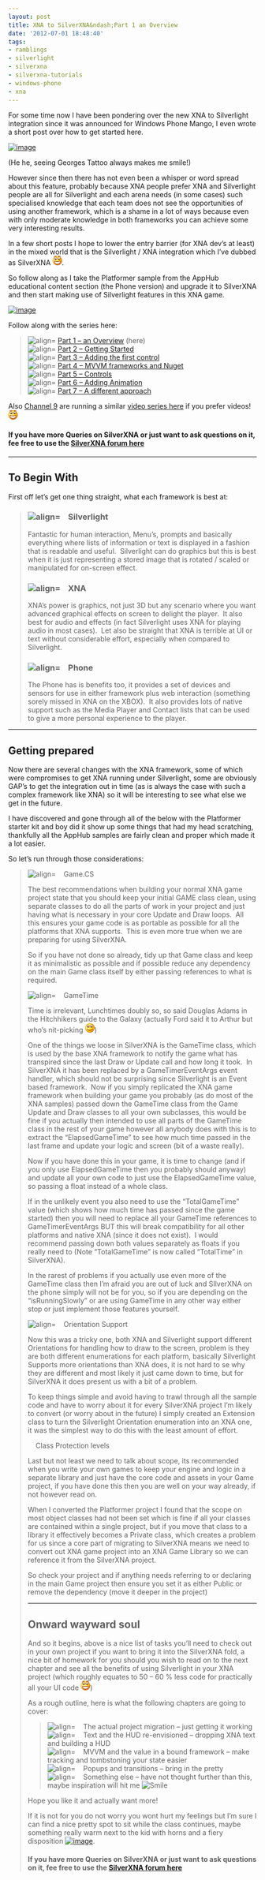 ```yaml
---
layout: post
title: XNA to SilverXNA&ndash;Part 1 an Overview
date: '2012-07-01 18:48:40'
tags:
- ramblings
- silverlight
- silverxna
- silverxna-tutorials
- windows-phone
- xna
---
```


For some time now I have been pondering over the new XNA to Silverlight integration since it was announced for Windows Phone Mango, I even wrote a short post over how to get started here.

[![image](/Images/wordpress/2012/07/image_thumb44.png "image")](/Images/wordpress/2012/07/image43.png)

(He he, seeing Georges Tattoo always makes me smile!)

However since then there has not even been a whisper or word spread about this feature, probably because XNA people prefer XNA and Silverlight people are all for Silverlight and each arena needs (in some cases) such specialised knowledge that each team does not see the opportunities of using another framework, which is a shame in a lot of ways because even with only moderate knowledge in both frameworks you can achieve some very interesting results.

In a few short posts I hope to lower the entry barrier (for XNA dev’s at least) in the mixed world that is the Silverlight / XNA integration which I’ve dubbed as SilverXNA ![Open-mouthed smile](/Images/wordpress/2012/07/wlEmoticon-openmouthedsmile.png).

So follow along as I take the Platformer sample from the AppHub educational content section (the Phone version) and upgrade it to SilverXNA and then start making use of Silverlight features in this XNA game.

[![image](/Images/wordpress/2012/07/image_thumb45.png "image")](/Images/wordpress/2012/07/image44.png)

Follow along with the series here:

> ![align=](http://www.dotnetscraps.com/samples/bullets/025.gif) [Part 1 – an Overview](http://darkgenesis.zenithmoon.com/?p=366) (here)  
> ![align=](http://www.dotnetscraps.com/samples/bullets/025.gif) [Part 2 – Getting Started](http://darkgenesis.zenithmoon.com/?p=386)  
> ![align=](http://www.dotnetscraps.com/samples/bullets/025.gif) [Part 3 – Adding the first control](http://darkgenesis.zenithmoon.com/?p=406)  
> ![align=](http://www.dotnetscraps.com/samples/bullets/025.gif) [Part 4 – MVVM frameworks and Nuget](http://darkgenesis.zenithmoon.com/?p=420)  
> ![align=](http://www.dotnetscraps.com/samples/bullets/025.gif) [Part 5 – Controls](http://darkgenesis.zenithmoon.com/?p=443 "SilverXNA Part 5 - Controls")  
> ![align=](http://www.dotnetscraps.com/samples/bullets/025.gif) [Part 6 – Adding Animation](http://darkgenesis.zenithmoon.com/?p=496 "SilverXNA Part 6 Animation")  
> ![align=](http://www.dotnetscraps.com/samples/bullets/025.gif) [Part 7 – A different approach](http://darkgenesis.zenithmoon.com/?p=505 "SilverXNA Part 7 A different approach")

Also [Channel 9](http://channel9.msdn.com/posts/Get-to-Windows-Phone-Mango-1-From-XNA-to-SLXNA) are running a similar [video series here](http://channel9.msdn.com/posts/Get-to-Windows-Phone-Mango-1-From-XNA-to-SLXNA) if you prefer videos! ![Open-mouthed smile](/Images/wordpress/2012/07/wlEmoticon-openmouthedsmile.png)

#### If you have more Queries on SilverXNA or just want to ask questions on it, fee free to use the&nbsp;[SilverXNA forum here](http://darkgenesis.zenithmoon.com/forums/forum/silverxna/ "SilverXNA blog post forum on Dark Genesis")

* * *

## To Begin With

First off let’s get one thing straight, what each framework is best at:

> ### ![align=](http://www.dotnetscraps.com/samples/bullets/036.gif)&nbsp;&nbsp;&nbsp; Silverlight
> 
> Fantastic for human interaction, Menu’s, prompts and basically everything where lists of information or text is displayed in a fashion that is readable and useful.&nbsp; Silverlight can do graphics but this is best when it is just representing a stored image that is rotated / scaled or manipulated for on-screen effect.
> 
> ### ![align=](http://www.dotnetscraps.com/samples/bullets/036.gif)&nbsp;&nbsp;&nbsp; XNA
> 
> XNA’s power is graphics, not just 3D but any scenario where you want advanced graphical effects on screen to delight the player.&nbsp; It also best for audio and effects (in fact Silverlight uses XNA for playing audio in most cases).&nbsp; Let also be straight that XNA is terrible at UI or text without considerable effort, especially when compared to Silverlight.
> 
> ### ![align=](http://www.dotnetscraps.com/samples/bullets/036.gif)&nbsp;&nbsp;&nbsp; Phone
> 
> The Phone has is benefits too, it provides a set of devices and sensors for use in either framework plus web interaction (something sorely missed in XNA on the XBOX).&nbsp; It also provides lots of native support such as the Media Player and Contact lists that can be used to give a more personal experience to the player.

* * *

## Getting prepared

Now there are several changes with the XNA framework, some of which were compromises to get XNA running under Silverlight, some are obviously GAP’s to get the integration out in time (as is always the case with such a complex framework like XNA) so it will be interesting to see what else we get in the future.

I have discovered and gone through all of the below with the Platformer starter kit and boy did it show up some things that had my head scratching, thankfully all the AppHub samples are fairly clean and proper which made it a lot easier.

So let’s run through those considerations:

> ![align=](http://www.dotnetscraps.com/samples/bullets/035.gif)&nbsp;&nbsp;&nbsp; Game.CS
> 
> The best recommendations when building your normal XNA game project state that you should keep your initial GAME class clean, using separate classes to do all the parts of work in your project and just having what is necessary in your core Update and Draw loops.&nbsp; All this ensures your game code is as portable as possible for all the platforms that XNA supports.&nbsp; This is even more true when we are preparing for using SilverXNA.
> 
> So if you have not done so already, tidy up that Game class and keep it as minimalistic as possible and if possible reduce any dependency on the main Game class itself by either passing references to what is required.
> 
> ![align=](http://www.dotnetscraps.com/samples/bullets/035.gif)&nbsp;&nbsp;&nbsp; GameTime
> 
> Time is irrelevant, Lunchtimes doubly so, so said Douglas Adams in the Hitchhikers guide to the Galaxy (actually Ford said it to Arthur but who’s nit-picking ![Smile](/Images/wordpress/2012/07/wlEmoticon-smile.png))
> 
> One of the things we loose in SilverXNA is the GameTime class, which is used by the base XNA framework to notify the game what has transpired since the last Draw or Update call and how long it took.&nbsp; In SilverXNA it has been replaced by a GameTimerEventArgs event handler, which should not be surprising since Silverlight is an Event based framework.&nbsp; Now if you simply replicated the XNA game framework when building your game you probably (as do most of the XNA samples) passed down the GameTime class from the Game Update and Draw classes to all your own subclasses, this would be fine if you actually then intended to use all parts of the GameTime class in the rest of your game however all anybody does with this is to extract the “ElapsedGameTime” to see how much time passed in the last frame and update your logic and screen (bit of a waste really).
> 
> Now if you have done this in your game, it is time to change (and if you only use ElapsedGameTime then you probably should anyway) and update all your own code to just use the ElapsedGameTime value, so passing a float instead of a whole class.
> 
> If in the unlikely event you also need to use the “TotalGameTime” value (which shows how much time has passed since the game started) then you will need to replace all your GameTime references to GameTimerEventArgs BUT this will break compatibility for all other platforms and native XNA (since it does not exist).&nbsp; I would recommend passing down both values separately as floats if you really need to (Note “TotalGameTime” is now called “TotalTime” in SilverXNA).
> 
> In the rarest of problems if you actually use even more of the GameTime class then I’m afraid you are out of luck and SIlverXNA on the phone simply will not be for you, so if you are depending on the “isRunningSlowly” or are using GameTime in any other way either stop or just implement those features yourself.
> 
> ![align=](http://www.dotnetscraps.com/samples/bullets/035.gif)&nbsp;&nbsp;&nbsp; Orientation Support
> 
> Now this was a tricky one, both XNA and Silverlight support different Orientations for handling how to draw to the screen, problem is they are both different enumerations for each platform, basically Silverlight Supports more orientations than XNA does, it is not hard to se why they are different and most likely it just came down to time, but for SilverXNA it does present us with a bit of a problem.
> 
> To keep things simple and avoid having to trawl through all the sample code and have to worry about it for every SilverXNA project I’m likely to convert (or worry about in the future) I simply created an Extension class to turn the Silverlight Orientation enumeration into an XNA one, it was the simplest way to do this with the least amount of effort.
> 
>     
> 
> &nbsp;&nbsp;&nbsp; Class Protection levels
> 
> Last but not least we need to talk about scope, its recommended when you write your own games to keep your engine and logic in a separate library and just have the core code and assets in your Game project, if you have done this then you are well on your way already, if not however read on.
> 
> When I converted the Platformer project I found that the scope on most object classes had not been set which is fine if all your classes are contained within a single project, but if you move that class to a library it effectively becomes a Private class, which creates a problem for us since a core part of migrating to SilverXNA means we need to convert out XNA game project into an XNA Game Library so we can reference it from the SilverXNA project.
> 
> So check your project and if anything needs referring to or declaring in the main Game project then ensure you set it as either Public or remove the dependency (move it deeper in the project)
> 
> * * *
> 
> ## Onward wayward soul
> 
> And so it begins, above is a nice list of tasks you’ll need to check out in your own project if you want to bring it into the SilverXNA fold, a nice bit of homework for you should you wish to read on to the next chapter and see all the benefits of using Silverlight in your XNA project (which roughly equates to 50 – 60 % less code for practically all your UI code ![Open-mouthed smile](/Images/wordpress/2012/07/wlEmoticon-openmouthedsmile.png))
> 
> As a rough outline, here is what the following chapters are going to cover:
> 
> > ![align=](http://www.dotnetscraps.com/samples/bullets/034.gif)&nbsp;&nbsp;&nbsp; The actual project migration – just getting it working  
> > ![align=](http://www.dotnetscraps.com/samples/bullets/034.gif)&nbsp;&nbsp;&nbsp; Text and the HUD re-envisioned – dropping XNA text and building a HUD  
> > ![align=](http://www.dotnetscraps.com/samples/bullets/034.gif)&nbsp;&nbsp;&nbsp; MVVM and the value in a bound framework – make tracking and tombstoning your state easier  
> > ![align=](http://www.dotnetscraps.com/samples/bullets/034.gif)&nbsp;&nbsp;&nbsp; Popups and transitions – bring in the pretty  
> > ![align=](http://www.dotnetscraps.com/samples/bullets/034.gif)&nbsp;&nbsp;&nbsp; Something else – have not thought further than this, maybe inspiration will hit me ![Smile](/cfs-file.ashx/__key/CommunityServer.Blogs.Components.WeblogFiles/darkgenesis.metablogapi/5775.wlEmoticon_2D00_smile_5F00_02C7FA23.png)
> 
> Hope you like it and actually want more!
> 
> If it is not for you do not worry you wont hurt my feelings but I’m sure I can find a nice pretty spot to sit while the class continues, maybe something really warm next to the kid with horns and a fiery disposition [![image](/Images/wordpress/2012/07/image_thumb46.png "image")](/Images/wordpress/2012/07/image45.png).
> 
> #### If you have more Queries on SilverXNA or just want to ask questions on it, fee free to use the&nbsp;[SilverXNA forum here](http://darkgenesis.zenithmoon.com/forums/forum/silverxna/ "SilverXNA blog post forum on Dark Genesis")

